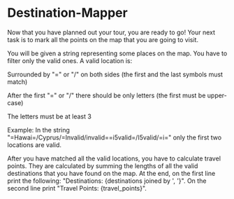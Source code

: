 # Destination-Mapper

Now that you have planned out your tour, you are ready to go! Your next task is to mark all the points on the map that you are going to visit. 

You will be given a string representing some places on the map. You have to filter only the valid ones. A valid location is: 

Surrounded by "=" or "/" on both sides (the first and the last symbols must match) 

After the first "=" or "/" there should be only letters (the first must be upper-case) 

The letters must be at least 3 

Example: In the string "=Hawai=/Cyprus/=Invalid/invalid==i5valid=/I5valid/=i=" only the first two locations are valid. 

After you have matched all the valid locations, you have to calculate travel points. They are calculated by summing the lengths of all the valid destinations that you have found on the map. At the end, on the first line print the following: "Destinations: {destinations joined by ', '}". On the second line print "Travel Points: {travel_points}".

